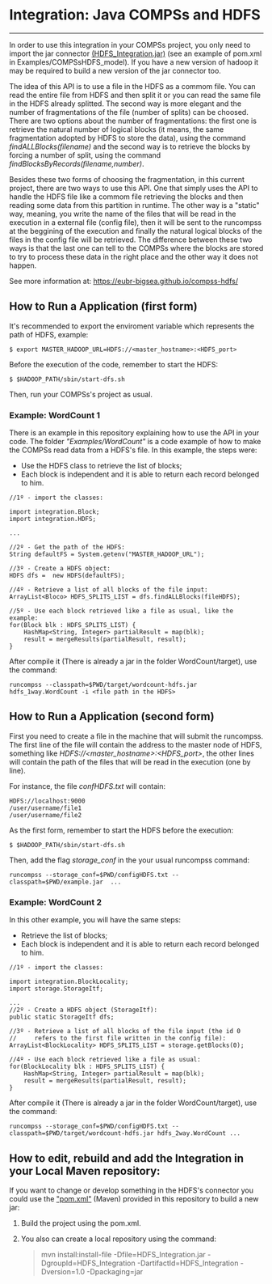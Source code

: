 # Integration: Java COMPSs and HDFS
----------------------

In order to use this integration in your COMPSs project, you only need to import the jar connector [(HDFS_Integration.jar)](https://github.com/eubr-bigsea/compss-HDFS/tree/master/HDFS_Integration/target)  (see an example of pom.xml in Examples/COMPSsHDFS_model). If you have a new version of hadoop it may be required to build a new version of the jar connector too.

The idea of this API is to use a file in the HDFS as a commom file. You can read the entire file from HDFS and then split it or you can read the same file in the HDFS already splitted. The second way is more elegant and the number of fragmentations of the file (number of splits) can be choosed. There are two options about the number of fragmentations: the first one is retrieve the natural number of logical blocks (it means, the same fragmentation adopted by HDFS to store the data), using the command *findALLBlocks(filename)* and the second way is to retrieve the blocks by forcing a number of split, using the command *findBlocksByRecords(filename,number)*.
 
Besides these two forms of choosing the fragmentation, in this current project, there are two ways to use this API. One that simply uses the API to handle the HDFS file like a commom file retrieving the blocks and then reading some data from this partition in runtime. The other way is a "static" way, meaning, you write the name of the files that will be read in the execution in a external file (config file), then it will be sent to the runcompss at the beggining of the execution and finally the natural logical blocks of the files in the config file will be retrieved. The difference between these two ways is that the last one can tell to the COMPSs where the blocks are stored to try to process these data in the right place and the other way it does not happen.

See more information at: https://eubr-bigsea.github.io/compss-hdfs/
	

## How to Run a Application (first form)

It's recommended to export the enviroment variable which represents the path of HDFS, example: 

	$ export MASTER_HADOOP_URL=HDFS://<master_hostname>:<HDFS_port>
 
Before the execution of the code, remember to start the HDFS:

	$ $HADOOP_PATH/sbin/start-dfs.sh

Then, run your COMPSs's project as usual.

	

### Example: WordCount 1

There is an example in this repository explaining how to use the API in your code. The folder *"Examples/WordCount"* is a code example of how to make the COMPSs read data from a HDFS's file. In this example, the steps were:

* Use the HDFS class to retrieve the list of blocks;
* Each block is independent and it is able to return each record belonged to him.

```
//1º - import the classes:

import integration.Block;
import integration.HDFS;

...

//2º - Get the path of the HDFS:
String defaultFS = System.getenv("MASTER_HADOOP_URL"); 

//3º - Create a HDFS object:
HDFS dfs =  new HDFS(defaultFS);

//4º - Retrieve a list of all blocks of the file input:
ArrayList<Bloco> HDFS_SPLITS_LIST = dfs.findALLBlocks(fileHDFS);

//5º - Use each block retrieved like a file as usual, like the example:
for(Block blk : HDFS_SPLITS_LIST) {
	HashMap<String, Integer> partialResult = map(blk);
	result = mergeResults(partialResult, result);
}
```

After compile it (There is already a jar in the folder WordCount/target), use the command: 

	runcompss --classpath=$PWD/target/wordcount-hdfs.jar hdfs_1way.WordCount -i <file path in the HDFS>


## How to Run a Application (second form)

First you need to create a file in the machine that will submit the runcompss. The first line of the file will contain the address to the master node of HDFS, something like *HDFS://\<master_hostname>:\<HDFS_port>*, the other lines will contain the path of the files that will be read in the execution (one by line).

For instance, the file *confHDFS.txt* will contain:

	HDFS://localhost:9000
	/user/username/file1
	/user/username/file2
	

As the first form, remember to start the HDFS before the execution:

	$ $HADOOP_PATH/sbin/start-dfs.sh
	
Then, add the flag *storage_conf* in the your usual runcompss command:
	
	runcompss --storage_conf=$PWD/configHDFS.txt --classpath=$PWD/example.jar  ...

### Example: WordCount 2

In this other example, you will have the same steps:

* Retrieve the list of blocks;
* Each block is independent and it is able to return each record belonged to him.


```
//1º - import the classes:

import integration.BlockLocality;
import storage.StorageItf;

...
//2º - Create a HDFS object (StorageItf):
public static StorageItf dfs;
	
//3º - Retrieve a list of all blocks of the file input (the id 0 
//     refers to the first file written in the config file):
ArrayList<BlockLocality> HDFS_SPLITS_LIST = storage.getBlocks(0);

//4º - Use each block retrieved like a file as usual:
for(BlockLocality blk : HDFS_SPLITS_LIST) {
	HashMap<String, Integer> partialResult = map(blk);
	result = mergeResults(partialResult, result);
}
```
After compile it (There is already a jar in the folder WordCount/target), use the command: 

	runcompss --storage_conf=$PWD/configHDFS.txt --classpath=$PWD/target/wordcount-hdfs.jar hdfs_2way.WordCount ...




## How to edit, rebuild and add the Integration in your Local Maven repository:

If you want to change or develop something in the HDFS's connector you could use the ["pom.xml"](./HDFS_Integration/pom.xml) (Maven) provided in this repository to build a new jar: 

1. Build the project using the pom.xml.
2. You also can create a local repository using the command:
 	
	> 	 mvn install:install-file -Dfile=HDFS\_Integration.jar 
	>                             -DgroupId=HDFS\_Integration 
	>							 -DartifactId=HDFS\_Integration 
	>                             -Dversion=1.0  -Dpackaging=jar



